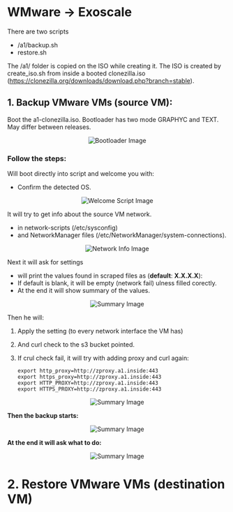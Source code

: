 
# WMware -> Exoscale

There are two scripts 
  - /a1/backup.sh
  - restore.sh

The /a1/ folder is copied on the ISO while creating it.
The ISO is created by create_iso.sh from inside a booted clonezilla.iso (https://clonezilla.org/downloads/download.php?branch=stable).



## 1. Backup VMware VMs (source VM):

  Boot the a1-clonezilla.iso.
  Bootloader has two mode GRAPHYC and TEXT. May differ between releases.

  <p align="center">
    <img src="https://github.com/user-attachments/assets/236ffe84-da33-482a-a276-882e0f346ed6" alt="Bootloader Image">
  </p>
  
### Follow the steps: 
  Will boot directly into script and welcome you with:
  
   - Confirm the detected OS.

  <p align="center">
    <img src="https://github.com/user-attachments/assets/32c8541a-5ccf-4151-a862-0e2e504d2217" alt="Welcome Script Image">
  </p>


  It will try to get info about the source VM network.
  
  - in network-scripts (/etc/sysconfig) 
  - and NetworkManager files (/etc/NetworkManager/system-connections). 

  <p align="center">
    <img src="https://github.com/user-attachments/assets/d59ef521-8402-4656-b8c9-c91be864b5be" alt="Network Info Image">
  </p>

  Next it will ask for settings
   - will print the values found in scraped files as (__default__: **X.X.X.X**):
   - If default is blank, it will be empty (network fail) ulness filled corectly.
   - At the end it will show summary of the values.

  <p align="center">
    <img src="https://github.com/user-attachments/assets/51a9463f-cd5d-4e5d-b578-ef9e53c8fc6a" alt="Summary Image">
  </p>

  Then he will:
   1. Apply the setting (to every network interface the VM has)
   2. And curl check to the s3 bucket pointed.
   3. If crul check fail, it will try with adding proxy and curl again:

          export http_proxy=http://zproxy.a1.inside:443
          export https_proxy=http://zproxy.a1.inside:443
          export HTTP_PROXY=http://zproxy.a1.inside:443
          export HTTPS_PROXY=http://zproxy.a1.inside:443

<p align="center">
  <img src="https://github.com/user-attachments/assets/2e6c2e52-763d-406c-a178-e4a25c090231" alt="Summary Image">
</p>

**Then the backup starts:**

<p align="center">
  <img src="https://github.com/user-attachments/assets/f9feea36-7e0b-468f-af79-abd6af6cae03" alt="Summary Image">
</p>

**At the end it will ask what to do:**

<p align="center">
  <img src="https://github.com/user-attachments/assets/63cbd553-db15-48ab-890d-5f9c8b617f1a" alt="Summary Image">
</p>


# 2. Restore VMware VMs (destination VM)





